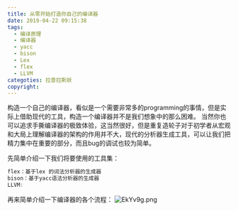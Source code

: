 ```yaml
---
title: 从零开始打造你自己的编译器
date: 2019-04-22 09:15:38
tags:
  - 编译原理
  - 编译器
  - yacc
  - bison
  - Lex
  - flex
  - LLVM
categoties: 拉普拉斯妖
copyright:
---
```


构造一个自己的编译器，看似是一个需要非常多的programming的事情，但是实际上借助现代的工具，构造一个编译器并不是我们想象中的那么困难。
当然你也可以追求手撕编译器的极致体验，这当然很好，但是重复造轮子对于初学者从宏观和大局上理解编译器的架构的作用并不大，现代的分析器生成工具，可以让我们把精力集中在重要的部分，而且bug的调试也较为简单。

先简单介绍一下我们将要使用的工具集：
```c
flex：基于lex 的词法分析器的生成器
bison：基于yacc语法分析器的生成器
LLVM:
```

再来简单介绍一下编译器的各个流程：
![EkYv9g.png](https://s2.ax1x.com/2019/04/22/EkYv9g.png)
